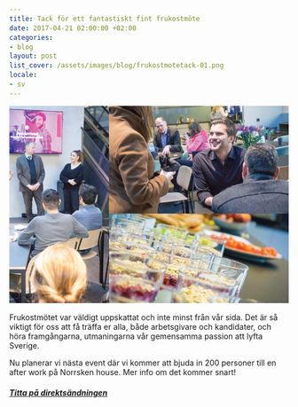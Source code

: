 ```yaml
---
title: Tack för ett fantastiskt fint frukostmöte
date: 2017-04-21 02:00:00 +02:00
categories:
- blog
layout: post
list_cover: /assets/images/blog/frukostmotetack-01.png
locale:
- sv
---
```


![Frukostmöte](/assets/images/blog/frukostmotetack-01.png)

Frukostmötet var väldigt uppskattat och inte minst från vår sida. Det är så viktigt för oss att få träffa er alla, både arbetsgivare och kandidater, och höra framgångarna, utmaningarna vår gemensamma passion att lyfta Sverige.

Nu planerar vi nästa event där vi kommer att bjuda in 200 personer till en after work på Norrsken house. Mer info om det kommer snart!

##### [Titta på direktsändningen](https://www.facebook.com/pg/JustArrivedSE/videos/?ref=page_internal)
